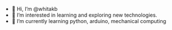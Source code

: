 - 👋 Hi, I’m @whitakb
- 👀 I’m interested in learning and exploring new technologies.
- 🌱 I’m currently learning python, arduino, mechanical computing

<!---
whitakb/whitakb is a ✨ special ✨ repository because its `README.md` (this file) appears on your GitHub profile.
You can click the Preview link to take a look at your changes.
--->
